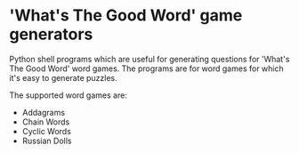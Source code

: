 # 'What's The Good Word' game generators 
Python shell programs which are useful for generating questions for 'What's The Good Word' word games. The programs are for word games for which it's easy to generate puzzles.

The supported word games are:
- Addagrams
- Chain Words
- Cyclic Words
- Russian Dolls
